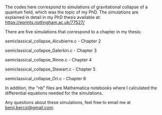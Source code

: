 The codes here correspond to simulations of gravitational collapse of a quantum field, which was the topic of my PhD.
The simulations are explained in detail in my PhD thesis available at: https://eprints.nottingham.ac.uk/77527/

There are five simulations that correspond to a chapter in my thesis:

semiclassical_collapse_Alcubierre.c - Chapter 2

semiclassical_collapse_Galerkin.c   - Chapter 3

semiclassical_collapse_Rinne.c      - Chapter 4

semiclassical_collapse_Stewart.c    - Chapter 5

semiclassical_collapse_Ori.c        - Chapter 6

In addition, the "nb" files are Mathematica notebooks where I calculated the differential equations needed for the simulations. 

Any questions about these simulations, feel free to email me at benji.berczi@gmail.com.
